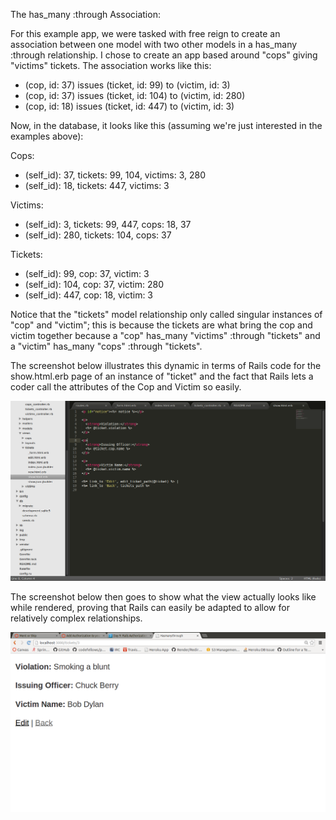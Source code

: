The has_many :through Association:

For this example app, we were tasked with free reign to create an association between one model with two other models in a has_many :through relationship. I chose to create an app based around "cops" giving "victims" tickets. The association works like this:

- (cop, id: 37) issues (ticket, id: 99) to (victim, id: 3)
- (cop, id: 37) issues (ticket, id: 104) to (victim, id: 280)
- (cop, id: 18) issues (ticket, id: 447) to (victim, id: 3)

Now, in the database, it looks like this (assuming we're just interested in the examples above):

Cops:

- (self_id): 37, tickets: 99, 104, victims: 3, 280
- (self_id): 18, tickets: 447, victims: 3

Victims:

- (self_id): 3, tickets: 99, 447, cops: 18, 37
- (self_id): 280, tickets: 104, cops: 37

Tickets:

- (self_id): 99, cop: 37, victim: 3
- (self_id): 104, cop: 37, victim: 280
- (self_id): 447, cop: 18, victim: 3

Notice that the "tickets" model relationship only called singular instances of "cop" and "victim"; this is because the tickets are what bring the cop and victim together because a "cop" has_many "victims" :through "tickets" and a "victim" has_many "cops" :through "tickets".

The screenshot below illustrates this dynamic in terms of Rails code for the show.html.erb page of an instance of "ticket" and the fact that Rails lets a coder call the attributes of the Cop and Victim so easily.

![Screencap](/public/images/screenshot1.png "Screencap of code showing actual associations")

The screenshot below then goes to show what the view actually looks like while rendered, proving that Rails can easily be adapted to allow for relatively complex relationships.

![Screencap](/public/images/screenshot2.png "Screencap of rendered view of ticket show page")
